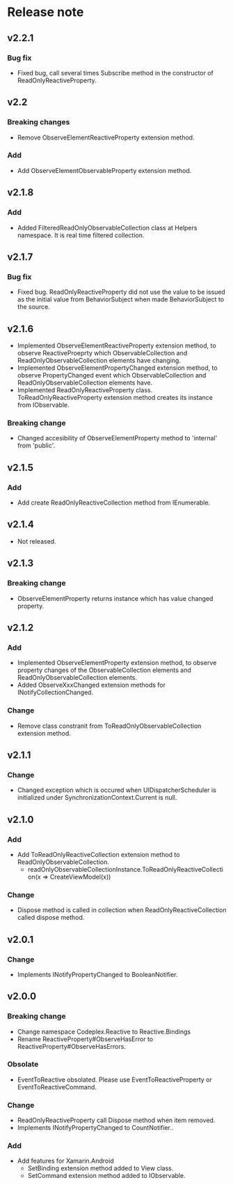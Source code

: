 # Release note

## v2.2.1

### Bug fix

- Fixed bug, call several times Subscribe method in the constructor of ReadOnlyReactiveProperty.

## v2.2

### Breaking changes

- Remove ObserveElementReactiveProperty extension method.

### Add

- Add ObserveElementObservableProperty extension method.

## v2.1.8

### Add

- Added FilteredReadOnlyObservableCollection<T> class at Helpers namespace. It is real time filtered collection.

## v2.1.7

### Bug fix

- Fixed bug. ReadOnlyReactiveProperty<T> did not use the value to be issued as the initial value from BehaviorSubject<T> when made BehaviorSubject<T> to the source.

## v2.1.6

- Implemented ObserveElementReactiveProperty extension method, to observe ReactiveProeprty which ObservableCollection and ReadOnlyObservableCollection elements have changing.
- Implemented ObserveElementPropertyChanged extension method, to observe PropertyChanged event which ObservableCollection and ReadOnlyObservableCollection elements have.
- Implemented ReadOnlyReactiveProperty<T> class. ToReadOnlyReactiveProperty extension method creates its instance from IObservable<T>.  

### Breaking change

- Changed accesibility of ObserveElementProperty method to 'internal' from 'public'. 

## v2.1.5

### Add

- Add create ReadOnlyReactiveCollection method from IEnumerable.

## v2.1.4

- Not released.

## v2.1.3

### Breaking change

- ObserveElementProperty returns instance which has value changed property.

## v2.1.2

### Add

- Implemented ObserveElementProperty extension method, to observe property changes of the ObservableCollection elements and ReadOnlyObservableCollection elements.
- Added ObserveXxxChanged extension methods for INotifyCollectionChanged.

### Change

- Remove class constranit from ToReadOnlyObservableCollection extension method.

## v2.1.1

### Change

- Changed exception which is occured when UIDispatcherScheduler is initialized under SynchronizationContext.Current is null.

## v2.1.0

### Add

- Add ToReadOnlyReactiveCollection extension method to ReadOnlyObservableCollection.
	- readOnlyObservableCollectionInstance.ToReadOnlyReactiveCollection(x => CreateViewModel(x))

### Change

- Dispose method is called in collection when ReadOnlyReactiveCollection called dispose method.

## v2.0.1

### Change

- Implements INotifyPropertyChanged to BooleanNotifier.

## v2.0.0

### Breaking change

- Change namespace Codeplex.Reactive to Reactive.Bindings
- Rename ReactiveProperty#ObserveHasError to ReactiveProperty#ObserveHasErrors.

### Obsolate

- EventToReactive obsolated. Please use EventToReactiveProperty or EventToReactiveCommand.

### Change

- ReadOnlyReactiveProperty call Dispose method when item removed.
- Implements INotifyPropertyChanged to CountNotifier..

### Add

- Add features for Xamarin.Android
    - SetBinding extension method added to View class.
    - SetCommand  extension method added to IObservable<T>.
